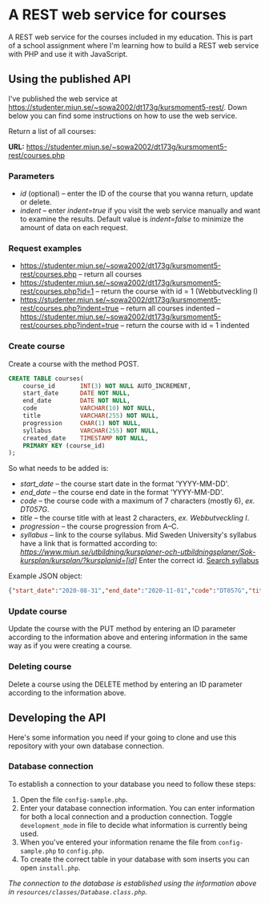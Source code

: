 # A REST web service for courses
A REST web service for the courses included in my education. This is part of a school assignment where I'm learning how to build a REST web service with PHP and use it with JavaScript.

## Using the published API
I've published the web service at https://studenter.miun.se/~sowa2002/dt173g/kursmoment5-rest/. Down below you can find some instructions on how to use the web service.

Return a list of all courses:

**URL:** https://studenter.miun.se/~sowa2002/dt173g/kursmoment5-rest/courses.php

### Parameters

- *id* (optional) – enter the ID of the course that you wanna return, update or delete.
- *indent* – enter *indent=true* if you visit the web service manually and want to examine the results. Default value is *indent=false* to minimize the amount of data on each request.

### Request examples

- https://studenter.miun.se/~sowa2002/dt173g/kursmoment5-rest/courses.php – return all courses
- https://studenter.miun.se/~sowa2002/dt173g/kursmoment5-rest/courses.php?id=1 – return the course with id = 1 (Webbutveckling I)
- https://studenter.miun.se/~sowa2002/dt173g/kursmoment5-rest/courses.php?indent=true – return all courses indented
– https://studenter.miun.se/~sowa2002/dt173g/kursmoment5-rest/courses.php?indent=true – return the course with id = 1 indented

### Create course

Create a course with the method POST.

```sql
CREATE TABLE courses(
    course_id       INT(3) NOT NULL AUTO_INCREMENT,
    start_date      DATE NOT NULL,
    end_date        DATE NOT NULL,
    code            VARCHAR(10) NOT NULL,
    title           VARCHAR(255) NOT NULL,
    progression     CHAR(1) NOT NULL,
    syllabus        VARCHAR(255) NOT NULL,
    created_date    TIMESTAMP NOT NULL,
    PRIMARY KEY (course_id)
);
```
So what needs to be added is:

- *start_date* – the course start date in the format 'YYYY-MM-DD'.
- *end_date* – the course end date in the format 'YYYY-MM-DD'.
- *code* – the course code with a maximum of 7 characters (mostly 6), *ex. DT057G*.
- *title* – the course title with at least 2 characters, *ex. Webbutveckling I*.
- *progression* – the course progression from A–C.
- *syllabus* – link to the course syllabus. Mid Sweden University's syllabus have a link that is formatted according to: *https://www.miun.se/utbildning/kursplaner-och-utbildningsplaner/Sok-kursplan/kursplan/?kursplanid=[id]* Enter the correct id. [Search syllabus](https://www.miun.se/utbildning/kursplaner-och-utbildningsplaner/Sok-kursplan/)

Example JSON object:

```json
{"start_date":"2020-08-31","end_date":"2020-11-01","code":"DT057G","title":"Webbutveckling I","progression":"A","syllabus":"https://www.miun.se/utbildning/kursplaner-och-utbildningsplaner/Sok-kursplan/kursplan/?kursplanid=22782"}
```

### Update course

Update the course with the PUT method by entering an ID parameter according to the information above and entering information in the same way as if you were creating a course.

### Deleting course 

Delete a course using the DELETE method by entering an ID parameter according to the information above.

## Developing the API

Here's some information you need if your going to clone and use this repository with your own database connection.

### Database connection

To establish a connection to your database you need to follow these steps:

1. Open the file `config-sample.php`.
1. Enter your database connection information. You can enter information for both a local connection and a production connection. Toggle `development_mode` in file to decide what information is currently being used.
1. When you've entered your information rename the file from `config-sample.php` to `config.php`.
1. To create the correct table in your database with som inserts you can open `install.php`.

*The connection to the database is established using the information above in `resources/classes/Database.class.php`.*
